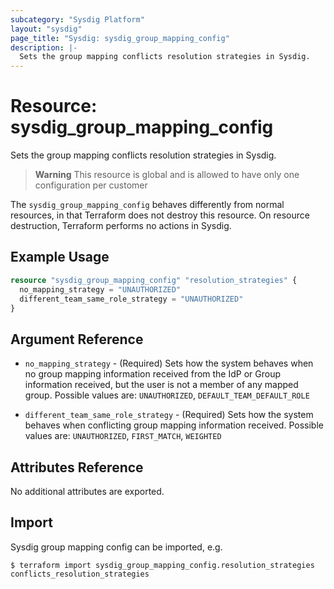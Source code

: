 ```yaml
---
subcategory: "Sysdig Platform"
layout: "sysdig"
page_title: "Sysdig: sysdig_group_mapping_config"
description: |-
  Sets the group mapping conflicts resolution strategies in Sysdig.
---
```


# Resource: sysdig_group_mapping_config

Sets the group mapping conflicts resolution strategies in Sysdig.

> **Warning**
> This resource is global and is allowed to have only one configuration per customer

The `sysdig_group_mapping_config` behaves differently from normal resources, in that Terraform does not destroy this resource.
On resource destruction, Terraform performs no actions in Sysdig.

## Example Usage

```terraform
resource "sysdig_group_mapping_config" "resolution_strategies" {
  no_mapping_strategy = "UNAUTHORIZED"
  different_team_same_role_strategy = "UNAUTHORIZED"
}
```

## Argument Reference

* `no_mapping_strategy` - (Required) Sets how the system behaves when no group mapping information received from the IdP or Group information received, but the user is not a member of any mapped group. Possible values are: `UNAUTHORIZED`, `DEFAULT_TEAM_DEFAULT_ROLE`

* `different_team_same_role_strategy` - (Required) Sets how the system behaves when conflicting group mapping information received. Possible values are: `UNAUTHORIZED`, `FIRST_MATCH`, `WEIGHTED`

## Attributes Reference

No additional attributes are exported.

## Import

Sysdig group mapping config can be imported, e.g.

```
$ terraform import sysdig_group_mapping_config.resolution_strategies conflicts_resolution_strategies
```
